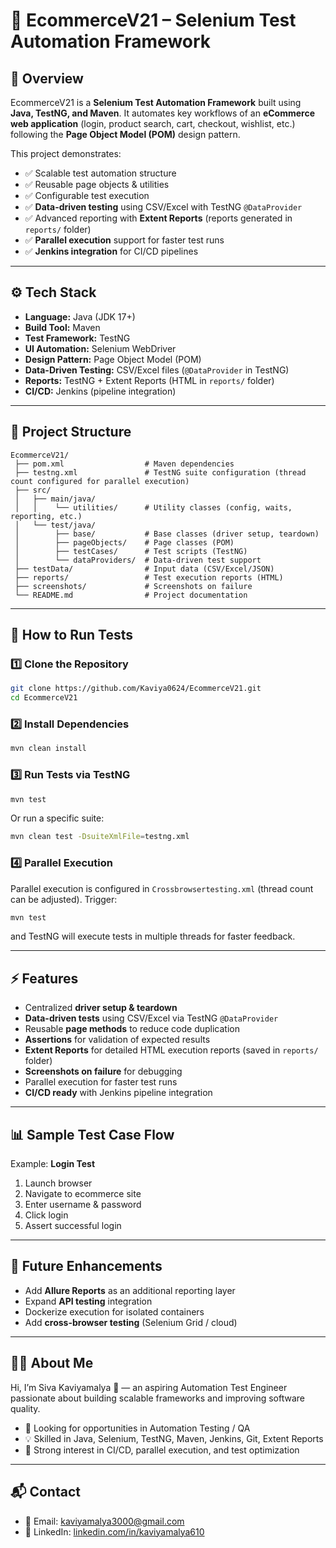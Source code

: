 # 🛒 EcommerceV21 – Selenium Test Automation Framework

## 📌 Overview

EcommerceV21 is a **Selenium Test Automation Framework** built using **Java, TestNG, and Maven**.
It automates key workflows of an **eCommerce web application** (login, product search, cart, checkout, wishlist, etc.) following the **Page Object Model (POM)** design pattern.

This project demonstrates:

* ✅ Scalable test automation structure
* ✅ Reusable page objects & utilities
* ✅ Configurable test execution
* ✅ **Data-driven testing** using CSV/Excel with TestNG `@DataProvider`
* ✅ Advanced reporting with **Extent Reports** (reports generated in `reports/` folder)
* ✅ **Parallel execution** support for faster test runs
* ✅ **Jenkins integration** for CI/CD pipelines

---

## ⚙️ Tech Stack

* **Language:** Java (JDK 17+)
* **Build Tool:** Maven
* **Test Framework:** TestNG
* **UI Automation:** Selenium WebDriver
* **Design Pattern:** Page Object Model (POM)
* **Data-Driven Testing:** CSV/Excel files (`@DataProvider` in TestNG)
* **Reports:** TestNG + Extent Reports (HTML in `reports/` folder)
* **CI/CD:** Jenkins (pipeline integration)

---

## 📂 Project Structure

```
EcommerceV21/
 ├── pom.xml                  # Maven dependencies
 ├── testng.xml               # TestNG suite configuration (thread count configured for parallel execution)
 ├── src/
 │   ├── main/java/
 │   │    └── utilities/      # Utility classes (config, waits, reporting, etc.)
 │   └── test/java/
 │        ├── base/           # Base classes (driver setup, teardown)
 │        ├── pageObjects/    # Page classes (POM)
 │        ├── testCases/      # Test scripts (TestNG)
 │        └── dataProviders/  # Data-driven test support
 ├── testData/                # Input data (CSV/Excel/JSON)
 ├── reports/                 # Test execution reports (HTML)
 ├── screenshots/             # Screenshots on failure
 └── README.md                # Project documentation
```

---

## 🚀 How to Run Tests

### 1️⃣ Clone the Repository

```bash
git clone https://github.com/Kaviya0624/EcommerceV21.git
cd EcommerceV21
```

### 2️⃣ Install Dependencies

```bash
mvn clean install
```

### 3️⃣ Run Tests via TestNG

```bash
mvn test
```

Or run a specific suite:

```bash
mvn clean test -DsuiteXmlFile=testng.xml
```

### 4️⃣ Parallel Execution

Parallel execution is configured in `Crossbrowsertesting.xml` (thread count can be adjusted).
Trigger:

```bash
mvn test
```

and TestNG will execute tests in multiple threads for faster feedback.

---

## ⚡ Features

* Centralized **driver setup & teardown**
* **Data-driven tests** using CSV/Excel via TestNG `@DataProvider`
* Reusable **page methods** to reduce code duplication
* **Assertions** for validation of expected results
* **Extent Reports** for detailed HTML execution reports (saved in `reports/` folder)
* **Screenshots on failure** for debugging
* Parallel execution for faster test runs
* **CI/CD ready** with Jenkins pipeline integration

---

## 📊 Sample Test Case Flow

Example: **Login Test**

1. Launch browser
2. Navigate to ecommerce site
3. Enter username & password
4. Click login
5. Assert successful login

---

## 🔮 Future Enhancements

* Add **Allure Reports** as an additional reporting layer
* Expand **API testing** integration
* Dockerize execution for isolated containers
* Add **cross-browser testing** (Selenium Grid / cloud)

---

## 👨‍💻 About Me

Hi, I’m Siva Kaviyamalya 👋 — an aspiring Automation Test Engineer passionate about building scalable frameworks and improving software quality.

* 🔎 Looking for opportunities in Automation Testing / QA
* 💡 Skilled in Java, Selenium, TestNG, Maven, Jenkins, Git, Extent Reports
* 🚀 Strong interest in CI/CD, parallel execution, and test optimization

---

## 📬 Contact

* 📧 Email: [kaviyamalya3000@gmail.com](mailto:kaviyamalya3000@gmail.com)
* 🔗 LinkedIn: [linkedin.com/in/kaviyamalya610](https://linkedin.com/in/kaviyamalya610)
